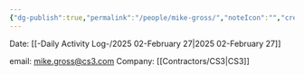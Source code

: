 ```yaml
---
{"dg-publish":true,"permalink":"/people/mike-gross/","noteIcon":"","created":"2025-05-20T10:31:33.777-05:00"}
---
```


Date: [[-Daily Activity Log-/2025 02-February 27\|2025 02-February 27]]

email: mike.gross@cs3.com
Company: [[Contractors/CS3\|CS3]]